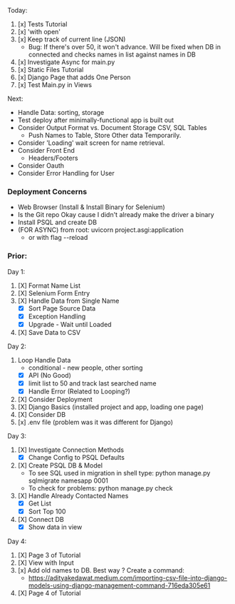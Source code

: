 Today: 
1. [x] Tests Tutorial 
2. [x] 'with open'
3. [x] Keep track of current line (JSON)
    * Bug: If there's over 50, it won't advance. Will be fixed when DB in connected and checks names in list against names in DB
4. [x] Investigate Async for main.py
5. [x] Static Files Tutorial
6. [x] Django Page that adds One Person
7. [x] Test Main.py in Views

Next:

* Handle Data: sorting, storage
* Test deploy after minimally-functional app is built out
* Consider Output Format vs. Document Storage CSV, SQL Tables
    * Push Names to Table, Store Other data Temporarily. 
* Consider 'Loading' wait screen for name retrieval. 
* Consider Front End
    * Headers/Footers
* Consider Oauth
* Consider Error Handling for User


### Deployment Concerns
* Web Browser (Install & Install Binary for Selenium)
* Is the Git repo Okay cause I didn't already make the driver a binary
* Install PSQL and create DB 
* (FOR ASYNC) from root: uvicorn project.asgi:application 
    * or with flag --reload 

### Prior: 
Day 1:
1. [X] Format Name List
2. [X] Selenium Form Entry
3. [X] Handle Data from Single Name
    * [X] Sort Page Source Data 
    * [X] Exception Handling
    * [X] Upgrade - Wait until Loaded
4. [X] Save Data to CSV

Day 2:
1. Loop Handle Data
    * conditional - new people, other sorting
    * [x] API (No Good)
    * [X] limit list to 50 and track last searched name
    * [X] Handle Error (Related to Looping?)
2. [X] Consider Deployment
3. [X] Django Basics (installed project and app, loading one page)
4. [X] Consider DB
5. [x] .env file (problem was it was different for Django)

Day 3: 
1. [X] Investigate Connection Methods
    * [X] Change Config to PSQL Defaults
2. [X] Create PSQL DB & Model
    * To see SQL used in migration in shell type: python manage.py sqlmigrate namesapp 0001
    * To check for problems: python manage.py check
3. [X] Handle Already Contacted Names
    * [X] Get List
    * [X] Sort Top 100
4. [X] Connect DB
    * [x] Show data in view

Day 4: 
1. [X] Page 3 of Tutorial
2. [X] View with Input
3. [x] Add old names to DB. Best way ? Create a command:
    * https://adityakedawat.medium.com/importing-csv-file-into-django-models-using-django-management-command-716eda305e61
4. [X] Page 4 of Tutorial
